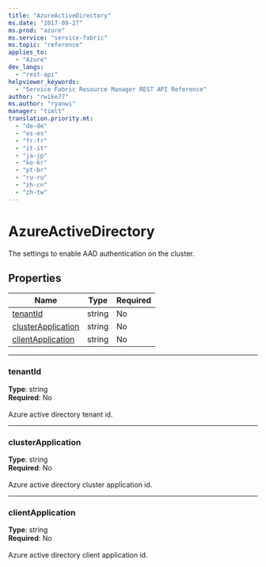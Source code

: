 ```yaml
---
title: "AzureActiveDirectory"
ms.date: "2017-09-27"
ms.prod: "azure"
ms.service: "service-fabric"
ms.topic: "reference"
applies_to: 
  - "Azure"
dev_langs: 
  - "rest-api"
helpviewer_keywords: 
  - "Service Fabric Resource Manager REST API Reference"
author: "rwike77"
ms.author: "ryanwi"
manager: "timlt"
translation.priority.mt: 
  - "de-de"
  - "es-es"
  - "fr-fr"
  - "it-it"
  - "ja-jp"
  - "ko-kr"
  - "pt-br"
  - "ru-ru"
  - "zh-cn"
  - "zh-tw"
---
```

# AzureActiveDirectory

The settings to enable AAD authentication on the cluster.

## Properties
| Name | Type | Required |
| --- | --- | --- |
| [tenantId](#tenantid) | string | No |
| [clusterApplication](#clusterapplication) | string | No |
| [clientApplication](#clientapplication) | string | No |

____
### tenantId
__Type__: string <br/>
__Required__: No<br/>
<br/>
Azure active directory tenant id.

____
### clusterApplication
__Type__: string <br/>
__Required__: No<br/>
<br/>
Azure active directory cluster application id.

____
### clientApplication
__Type__: string <br/>
__Required__: No<br/>
<br/>
Azure active directory client application id.
